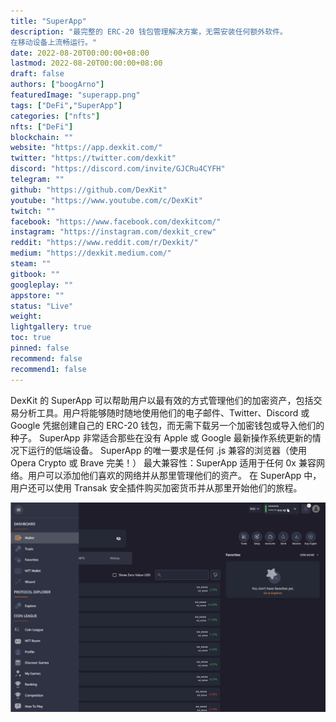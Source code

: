 ```yaml
---
title: "SuperApp"
description: "最完整的 ERC-20 钱包管理解决方案，无需安装任何额外软件。
在移动设备上流畅运行。"
date: 2022-08-20T00:00:00+08:00
lastmod: 2022-08-20T00:00:00+08:00
draft: false
authors: ["boogArno"]
featuredImage: "superapp.png"
tags: ["DeFi","SuperApp"]
categories: ["nfts"]
nfts: ["DeFi"]
blockchain: ""
website: "https://app.dexkit.com/"
twitter: "https://twitter.com/dexkit"
discord: "https://discord.com/invite/GJCRu4CYFH"
telegram: ""
github: "https://github.com/DexKit"
youtube: "https://www.youtube.com/c/DexKit"
twitch: ""
facebook: "https://www.facebook.com/dexkitcom/"
instagram: "https://instagram.com/dexkit_crew"
reddit: "https://www.reddit.com/r/Dexkit/"
medium: "https://dexkit.medium.com/"
steam: ""
gitbook: ""
googleplay: ""
appstore: ""
status: "Live"
weight: 
lightgallery: true
toc: true
pinned: false
recommend: false
recommend1: false
---
```

DexKit 的 SuperApp 可以帮助用户以最有效的方式管理他们的加密资产，包括交易分析工具。用户将能够随时随地使用他们的电子邮件、Twitter、Discord 或 Google 凭据创建自己的 ERC-20 钱包，而无需下载另一个加密钱包或导入他们的种子。
SuperApp 非常适合那些在没有 Apple 或 Google 最新操作系统更新的情况下运行的低端设备。 SuperApp 的唯一要求是任何 .js 兼容的浏览器（使用 Opera Crypto 或 Brave 完美！）
最大兼容性：SuperApp 适用于任何 0x 兼容网络。用户可以添加他们喜欢的网络并从那里管理他们的资产。
在 SuperApp 中，用户还可以使用 Transak 安全插件购买加密货币并从那里开始他们的旅程。

![superapp-dapp-defi-ethereum-image3_28eb75881ce1bee37ae857e8e7324740](superapp-dapp-defi-ethereum-image3_28eb75881ce1bee37ae857e8e7324740.png)